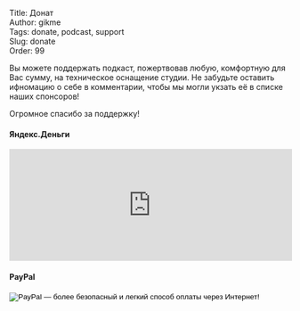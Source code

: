 Title: Донат  
Author: gikme  
Tags: donate, podcast, support  
Slug: donate  
Order: 99

Вы можете поддержать подкаст, пожертвовав любую, комфортную для Вас сумму, на техническое оснащение студии. Не забудьте оставить ифномацию о себе в комментарии, чтобы мы могли укзать её в списке наших спонсоров!

Огромное спасибо за поддержку!

#### Яндекс.Деньги

<iframe allowtransparency="true" frameborder="0" height="201" scrolling="no" src="https://money.yandex.ru/embed/donate.xml?account=410011889725372&amp;quickpay=donate&amp;payment-type-choice=on&amp;default-sum=100&amp;targets=%D0%A2%D0%B5%D1%85%D0%BD%D0%B8%D1%87%D0%B5%D1%81%D0%BA%D0%BE%D0%B5+%D0%BE%D1%81%D0%BD%D0%B0%D1%89%D0%B5%D0%BD%D0%B8%D0%B5+%D0%BF%D0%BE%D0%B4%D0%BA%D0%B0%D1%81%D1%82%D0%B0&amp;target-visibility=on&amp;project-name=Gik.me+podcast&amp;project-site=http%3A%2F%2Fgik.me&amp;button-text=05&amp;comment=on&amp;hint=%D0%9E%D1%81%D1%82%D0%B0%D0%B2%D1%8C%D1%82%D0%B5+%D0%B8%D0%BD%D1%84%D0%BE%D1%80%D0%BC%D0%B0%D1%86%D0%B8%D1%8E+%D0%BE+%D1%81%D0%B5%D0%B1%D0%B5+%D0%B4%D0%BB%D1%8F+%D1%80%D0%B0%D0%B7%D0%BC%D0%B5%D1%89%D0%B5%D0%BD%D0%B8%D1%8F+%D0%B2+%22%D0%B7%D0%B0%D0%BB%D0%B5+%D1%81%D0%BB%D0%B0%D0%B2%D1%8B%22." width="508"></iframe>

#### PayPal

<form action="https://www.paypal.com/cgi-bin/webscr" method="post" target="_top">
<input type="hidden" name="cmd" value="_s-xclick">
<input type="hidden" name="hosted_button_id" value="8W2MSD39XUUBG">
<input type="image" src="https://www.paypalobjects.com/ru_RU/RU/i/btn/btn_donateCC_LG.gif" border="0" name="submit" alt="PayPal — более безопасный и легкий способ оплаты через Интернет!">
<img alt="paypal" border="0" src="https://www.paypalobjects.com/ru_RU/i/scr/pixel.gif" width="1" height="1">
</form>
